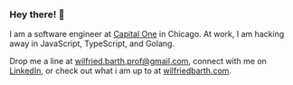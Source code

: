 ### Hey there! 👋

I am a software engineer at [Capital One](https://www.capitalone.com/) in Chicago. At work, I am hacking away in JavaScript, TypeScript, and Golang.

Drop me a line at [wilfried.barth.prof@gmail.com](mailto:wilfried.barth.prof@gmail.com), 
connect with me on [LinkedIn](https://www.linkedin.com/in/wilfriedbarth/), 
or check out what i am up to at [wilfriedbarth.com](https://www.wilfriedbarth.com/).

